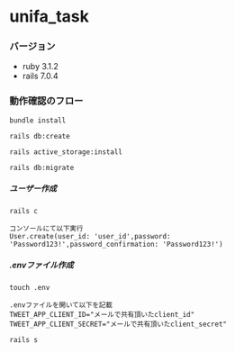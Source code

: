 # unifa_task
### バージョン
- ruby  3.1.2
- rails 7.0.4


### 動作確認のフロー
```
bundle install
```
```
rails db:create
```
```
rails active_storage:install
```
```
rails db:migrate
```
##### ユーザー作成
```
rails c

コンソールにて以下実行
User.create(user_id: 'user_id',password: 'Password123!',password_confirmation: 'Password123!')
```

##### .envファイル作成
```
touch .env

.envファイルを開いて以下を記載
TWEET_APP_CLIENT_ID="メールで共有頂いたclient_id"
TWEET_APP_CLIENT_SECRET="メールで共有頂いたclient_secret"
```

```
rails s
```
